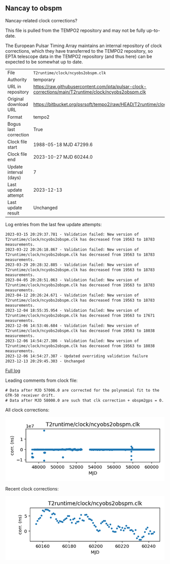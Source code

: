 
## Nancay to obspm

Nancay-related clock corrections?

This file is pulled from the TEMPO2 repository and may not be fully
up-to-date.

The European Pulsar Timing Array maintains an internal repository
of clock corrections, which they have transferred to the TEMPO2
repository, so  EPTA telescope data in the TEMPO2 repository (and
thus here) can be expected to be somewhat up to date.

|     |     |
|:--- |:--- |
| File | `T2runtime/clock/ncyobs2obspm.clk` |
| Authority | temporary |
| URL in repository | <https://raw.githubusercontent.com/ipta/pulsar-clock-corrections/main/T2runtime/clock/ncyobs2obspm.clk> |
| Original download URL | <https://bitbucket.org/psrsoft/tempo2/raw/HEAD/T2runtime/clock/ncyobs2obspm.clk> |
| Format | tempo2 |
| Bogus last correction | True |
| Clock file start | 1988-05-18 MJD 47299.6 |
| Clock file end | 2023-10-27 MJD 60244.0 |
| Update interval (days) | 7 |
| Last update attempt | 2023-12-13 |
| Last update result | Unchanged |

Log entries from the last few update attempts:
```
2023-03-15 20:29:37.781 - Validation failed: New version of T2runtime/clock/ncyobs2obspm.clk has decreased from 19563 to 18783 measurements.
2023-03-22 20:26:18.867 - Validation failed: New version of T2runtime/clock/ncyobs2obspm.clk has decreased from 19563 to 18783 measurements.
2023-03-29 20:28:32.885 - Validation failed: New version of T2runtime/clock/ncyobs2obspm.clk has decreased from 19563 to 18783 measurements.
2023-04-05 20:28:51.063 - Validation failed: New version of T2runtime/clock/ncyobs2obspm.clk has decreased from 19563 to 18783 measurements.
2023-04-12 20:26:24.671 - Validation failed: New version of T2runtime/clock/ncyobs2obspm.clk has decreased from 19563 to 18783 measurements.
2023-12-04 18:55:35.954 - Validation failed: New version of T2runtime/clock/ncyobs2obspm.clk has decreased from 19563 to 17671 measurements.
2023-12-06 14:53:46.684 - Validation failed: New version of T2runtime/clock/ncyobs2obspm.clk has decreased from 19563 to 18038 measurements.
2023-12-06 14:54:27.386 - Validation failed: New version of T2runtime/clock/ncyobs2obspm.clk has decreased from 19563 to 18038 measurements.
2023-12-06 14:54:27.387 - Updated overriding validation failure
2023-12-13 20:29:45.303 - Unchanged
```
[Full log](https://raw.githubusercontent.com/ipta/pulsar-clock-corrections/main/log/T2runtime/clock/ncyobs2obspm.clk.log)

Leading comments from clock file:

    # Data after MJD 57006.0 are corrected for the polynomial fit to the GTR-50 receiver drift.
    # Data after MJD 58000.0 are such that clk correction + obspm2gps = 0.



All clock corrections:

![plot of all clock corrections](ncyobs2obspm.clk.png "All corrections")

Recent clock corrections:

![plot of recent clock corrections](ncyobs2obspm.clk.short.png "Recent corrections")

